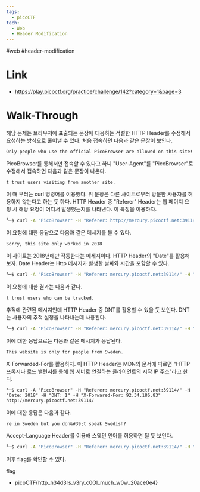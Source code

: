 ```yaml
---
tags:
  - picoCTF
tech:
  - Web
  - Header Modification
---
```

#web #header-modification

# Link
-  https://play.picoctf.org/practice/challenge/142?category=1&page=3

# Walk-Through

해당 문제는 브라우저에 표출되는 문장에 대응하는 적절한 HTTP Header를 수정해서 요청하는 방식으로 풀어낼 수 있다. 처음 접속하면 다음과 같은 문장이 보인다.
```
Only people who use the official PicoBrowser are allowed on this site!
```
PicoBrowser를 통해서만 접속할 수 있다고 하니 "User-Agent"를 "PicoBrowser"로 수정해서 접속하면 다음과 같은 문장이 나온다.
```
t trust users visiting from another site.
```
이 때 부터는 curl 명령어를 이용했다. 위 문장은 다른 사이트로부터 방문한 사용자를 허용하지 않는다고 하는 듯 하다.  HTTP Header 중 "Referer" Header는 웹 페이지 요청 시 해당 요청이 어디서 발생했는지를 나타낸다. 이 특징을 이용하자.
```bash
╰─$ curl -A "PicoBrowser" -H "Referer: http://mercury.picoctf.net:39114/" http://mercury.picoctf.net:39114/ 
```
이 요청에 대한 응답으로 다음과 같은 메세지를 볼 수 있다.
```
Sorry, this site only worked in 2018
```
이 사이트는 2018년에만 작동한다는 메세지이다. HTTP Header의 "Date"를 활용해보자. Date Header는 Http 메시지가 발생한 날짜와 시간을 포함할 수 있다.
``` bash
╰─$ curl -A "PicoBrowser" -H "Referer: mercury.picoctf.net:39114/" -H "Date: 2018" http://mercury.picoctf.net:39114/
```
이 요청에 대한 결과는 다음과 같다.
```
t trust users who can be tracked.
```
추적에 관련된 메시지인데 HTTP Header 중 DNT를 활용할 수 있을 듯 보인다. DNT는 사용자의 추적 설정을 나타내는데 사용된다.
```bash
╰─$ curl -A "PicoBrowser" -H "Referer: mercury.picoctf.net:39114/" -H "Date: 2018" -H "DNT: 1" http://mercury.picoctf.net:39114/
```
이에 대한 응답으로는 다음과 같은 메시지가 응답된다.
```
This website is only for people from Sweden.
```
X-Forwarded-For를 활용하자. 이 HTTP Header는 MDN의 문서에 따르면 "HTTP 프록시나 로드 밸런서를 통해 웹 서버로 연결하는 클라이언트의 시작 IP 주소"라고 한다.
```
╰─$ curl -A "PicoBrowser" -H "Referer: mercury.picoctf.net:39114/" -H "Date: 2018" -H "DNT: 1" -H "X-Forwared-For: 92.34.186.83" http://mercury.picoctf.net:39114/
```
이에 대한 응답은 다음과 같다.
```
re in Sweden but you don&#39;t speak Swedish?
```
Accept-Language Header를 이용해 스웨던 언어를 허용하면 될 듯 보인다.

```bash
╰─$ curl -A "PicoBrowser" -H "Referer: mercury.picoctf.net:39114/" -H "Date: 2018" -H "DNT: 1" -H "X-Forwarded-For: 92.34.186.83" -H "Accept-Language: sv-SWE" http://mercury.picoctf.net:39114/ -vv
```
이후 flag를 확인할 수 있다.


flag
- picoCTF{http_h34d3rs_v3ry_c0Ol_much_w0w_20ace0e4}